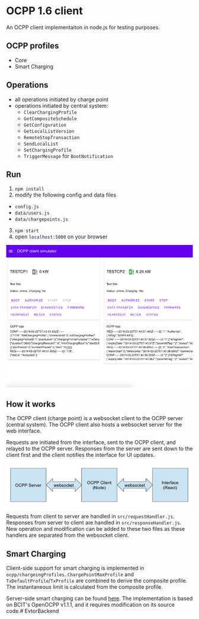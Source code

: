 # OCPP 1.6 client

An OCPP client implementaiton in node.js for testing purposes.

## OCPP profiles

- Core
- Smart Charging

## Operations

- all operations initiated by charge point
- operations initiated by central system:
    - `ClearChargingProfile`
    - `GetCompositeSchedule`
    - `GetConfiguration`
    - `GetLocalListVersion`
    - `RemoteStopTransaction`
    - `SendLocalList`
    - `SetChargingProfile`
    - `TriggerMessage` for `BootNotification`

## Run

1. `npm install`
1. modify the following config and data files

- `config.js`
- `data/users.js`
- `data/chargepoints.js`

3. `npm start`
4. open `localhost:5000` on your browser

![app](doc/app.png)

## How it works

The OCPP client (charge point) is a websocket client to the OCPP server (central system). The OCPP client also hosts a websocket server for the web interface.

Requests are initiated from the interface, sent to the OCPP client, and relayed to the OCPP server. Responses from the server are sent down to the client first and the client notifies the interface for UI updates.

![howitworks](doc/howitworks.png)

Requests from client to server are handled in `src/requestHandler.js`. Responses from server to client are handled in `src/responseHandler.js`. New operation and modification can be added to these two files as these handlers are separated from the websocket client.

## Smart Charging

Client-side support for smart charging is implemented in `ocpp/chargeingProfiles`. `ChargePointMaxProfile` and `TxDefaultProfile`/`TxProfile` are combined to derive the composite profile. The instantaneous limit is calculated from the composite profile.

Server-side smart charging can be found [here](server/addons/README.md). The implementation is based on BCIT's OpenOCPP v1.1.1, and it requires modification on its source code.# EvtorBackend
